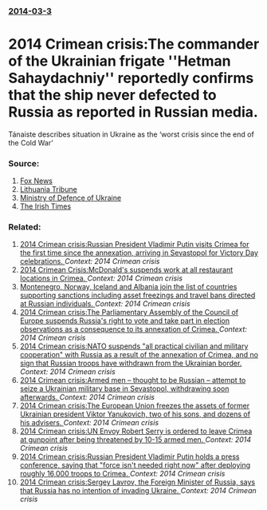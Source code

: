 ### [2014-03-3](/news/2014/03/3/index.md)

# 2014 Crimean crisis:The commander of the Ukrainian frigate ''Hetman Sahaydachniy'' reportedly confirms that the ship never defected to Russia as reported in Russian media. 

T&aacute;naiste describes situation in Ukraine as the &lsquo;worst crisis since the end of the Cold War&rsquo; 


### Source:

1. [Fox News](http://www.foxnews.com/world/2014/03/03/russia-tightens-grip-on-crimea-as-west-scrambles-to-respond/)
2. [Lithuania Tribune](http://www.lithuaniatribune.com/64476/lithuanian-polish-presidents-call-for-nato-treaty-article-4-consultations-201464476/)
3. [Ministry of Defence of Ukraine](http://www.mil.gov.ua/index.php?lang=en&part=news&sub=read&id=32772)
4. [The Irish Times](http://www.irishtimes.com/news/world/europe/gilmore-summons-russian-ambassador-to-meeting-over-crimea-1.1711251)

### Related:

1. [2014 Crimean crisis:Russian President Vladimir Putin visits Crimea for the first time since the annexation, arriving in Sevastopol for Victory Day celebrations. ](/news/2014/05/9/2014-crimean-crisis-prussian-president-vladimir-putin-visits-crimea-for-the-first-time-since-the-annexation-arriving-in-sevastopol-for-vict.md) _Context: 2014 Crimean crisis_
2. [2014 Crimean Crisis:McDonald's suspends work at all restaurant locations in Crimea. ](/news/2014/04/4/2014-crimean-crisis-pmcdonald-s-suspends-work-at-all-restaurant-locations-in-crimea.md) _Context: 2014 Crimean crisis_
3. [Montenegro, Norway, Iceland and Albania join the list of countries supporting sanctions including asset freezings and travel bans directed at Russian individuals. ](/news/2014/04/11/montenegro-norway-iceland-and-albania-join-the-list-of-countries-supporting-sanctions-including-asset-freezings-and-travel-bans-directed-a.md) _Context: 2014 Crimean crisis_
4. [2014 Crimean crisis:The Parliamentary Assembly of the Council of Europe suspends Russia's right to vote and take part in election observations as a consequence to its annexation of Crimea. ](/news/2014/04/10/2014-crimean-crisis-pthe-parliamentary-assembly-of-the-council-of-europe-suspends-russia-s-right-to-vote-and-take-part-in-election-observati.md) _Context: 2014 Crimean crisis_
5. [2014 Crimean crisis:NATO suspends "all practical civilian and military cooperation" with Russia as a result of the annexation of Crimea, and no sign that Russian troops have withdrawn from the Ukrainian border. ](/news/2014/04/1/2014-crimean-crisis-pnato-suspends-all-practical-civilian-and-military-cooperation-with-russia-as-a-result-of-the-annexation-of-crimea-an.md) _Context: 2014 Crimean crisis_
6. [2014 Crimean crisis:Armed men &ndash; thought to be Russian &ndash; attempt to seize a Ukrainian military base in Sevastopol, withdrawing soon afterwards. ](/news/2014/03/7/2014-crimean-crisis-parmed-men-ndash-thought-to-be-russian-ndash-attempt-to-seize-a-ukrainian-military-base-in-sevastopol-withdrawing-s.md) _Context: 2014 Crimean crisis_
7. [2014 Crimean crisis:The European Union freezes the assets of former Ukrainian president Viktor Yanukovich, two of his sons, and dozens of his advisers. ](/news/2014/03/6/2014-crimean-crisis-pthe-european-union-freezes-the-assets-of-former-ukrainian-president-viktor-yanukovich-two-of-his-sons-and-dozens-of-h.md) _Context: 2014 Crimean crisis_
8. [2014 Crimean crisis:UN Envoy Robert Serry is ordered to leave Crimea at gunpoint after being threatened by 10-15 armed men. ](/news/2014/03/5/2014-crimean-crisis-pun-envoy-robert-serry-is-ordered-to-leave-crimea-at-gunpoint-after-being-threatened-by-10a15-armed-men.md) _Context: 2014 Crimean crisis_
9. [2014 Crimean crisis:Russian President Vladimir Putin holds a press conference, saying that "force isn't needed right now" after deploying roughly 16,000 troops to Crimea. ](/news/2014/03/4/2014-crimean-crisis-prussian-president-vladimir-putin-holds-a-press-conference-saying-that-aforce-isnat-needed-right-nowa-after-deplo.md) _Context: 2014 Crimean crisis_
10. [2014 Crimean crisis:Sergey Lavrov, the Foreign Minister of Russia, says that Russia has no intention of invading Ukraine. ](/news/2014/03/29/2014-crimean-crisis-psergey-lavrov-the-foreign-minister-of-russia-says-that-russia-has-no-intention-of-invading-ukraine.md) _Context: 2014 Crimean crisis_

